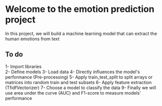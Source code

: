 # Welcome to the emotion prediction project

In this project, we will build a machine learning model that can extract the human emotions from text

## To do

1- Import libraries<br/>
2- Define models
3- Load data
4- Directly influences the model's performance (Pre-processing)
5- Apply train_test_split to split arrays or matrices into random train and test subsets
6- Apply feature extraction (TfidfVectorizer)
7- Choose a model to classify the data
9- Finally we will use area under the curve (AUC) and F1-score to measure models’ performance

